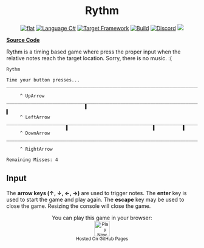 <h1 align="center">
	Rythm
</h1>

<p align="center">
	<a href="https://github.com/ZacharyPatten/dotnet-console-games" alt="GitHub repo"><img alt="flat" src="https://raw.githubusercontent.com/ZacharyPatten/dotnet-console-games/main/.github/resources/github-repo-black.svg"></a>
	<a href="https://docs.microsoft.com/en-us/dotnet/csharp/" alt="GitHub repo"><img alt="Language C#" src="https://raw.githubusercontent.com/ZacharyPatten/dotnet-console-games/main/.github/resources/language-csharp.svg"></a>
	<a href="https://dotnet.microsoft.com/download"><img src="https://raw.githubusercontent.com/ZacharyPatten/dotnet-console-games/main/.github/resources/dotnet-badge.svg" title="Target Framework" alt="Target Framework"></a>
	<a href="https://github.com/ZacharyPatten/dotnet-console-games/actions"><img src="https://github.com/ZacharyPatten/dotnet-console-games/workflows/Rythm%20Build/badge.svg" title="Goto Build" alt="Build"></a>
	<a href="https://discord.gg/4XbQbwF" alt="Discord"><img src="https://raw.githubusercontent.com/ZacharyPatten/dotnet-console-games/main/.github/resources/discord-badge.svg" title="Go To Discord Server" alt="Discord"/></a>
	<a href="https://github.com/ZacharyPatten/dotnet-console-games/blob/master/LICENSE" alt="license"><img src="https://raw.githubusercontent.com/ZacharyPatten/dotnet-console-games/main/.github/resources/license-MIT-green.svg" /></a>
</p>

**[Source Code](Program.cs)**

Rythm is a timing based game where press the proper input when the relative notes reach the target location. Sorry, there is no music. :(

```
Rythm

Time your button presses...
________________________________________________________________________________
                                                                                
     ^ UpArrow                                                                  
________________________________________________________________________________
                             ▌                                               ▌  
     ^ LeftArrow                                                                
________________________________________________________________________________
                      ▌                               ▌          ▌              
     ^ DownArrow                                                                
________________________________________________________________________________
                                                                                
     ^ RightArrow                                                               
                                                                                
Remaining Misses: 4 
```

## Input

The **arrow keys (↑, ↓, ←, →)** are used to trigger notes. The **enter** key is used to start the game and play again. The **escape** key may be used to close the game. Resizing the console will close the game.

<p align="center">
	You can play this game in your browser:
	<br />
	<a href="https://zacharypatten.github.io/dotnet-console-games/Rythm" alt="Play Now">
		<sub><img height="40"src="https://raw.githubusercontent.com/ZacharyPatten/dotnet-console-games/main/.github/resources/play-badge.svg" title="Play Now" alt="Play Now"/></sub>
	</a>
	<br />
	<sup>Hosted On GitHub Pages</sup>
</p>

